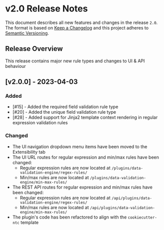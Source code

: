# v2.0 Release Notes

This document describes all new features and changes in the release `2.0`. The format is based on [Keep a Changelog](https://keepachangelog.com/en/1.0.0/) and this project adheres to [Semantic Versioning](https://semver.org/spec/v2.0.0.html).

## Release Overview

This release contains major new rule types and changes to UI & API behaviour

## [v2.0.0] - 2023-04-03

### Added

- [#15] - Added the required field validation rule type
- [#20] - Added the unique field validation rule type
- [#28] - Added support for Jinja2 template context rendering in regular expression validation rules

### Changed

- The UI navigation dropdown menu items have been moved to the Extensibility tab
- The UI URL routes for regular expression and min/max rules have been changed:
    - Regular expression rules are now located at `/plugins/data-validation-engine/regex-rules/`
    - Min/max rules are now located at `/plugins/data-validation-engine/min-max-rules/`
- The REST API routes for regular expression and min/max rules have been changed:
    - Regular expression rules are now located at `/api/plugins/data-validation-engine/regex-rules/`
    - Min/max rules are now located at `/api/plugins/data-validation-engine/min-max-rules/`
- The plugin's code has been refactored to align with the `cookiecutter-ntc` template
